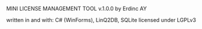 MINI LICENSE MANAGEMENT TOOL v.1.0.0
by Erdinc AY 

written in and with: C# (WinForms), LinQ2DB, SQLite
licensed under LGPLv3
